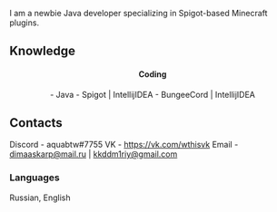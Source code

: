 I am a newbie Java developer specializing in Spigot-based Minecraft plugins. 

## Knowledge
<h4 align="center">Coding</h4>
<p align="center">
 - Java
 - Spigot | IntellijIDEA
 - BungeeCord | IntellijIDEA

## Contacts
Discord - aquabtw#7755
VK - https://vk.com/wthisvk
Email - dimaaskarp@mail.ru | kkddm1riy@gmail.com

### Languages
Russian, English
